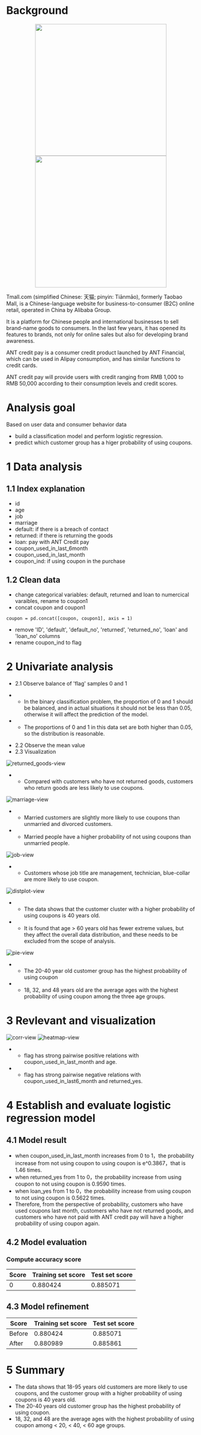 # Background 
<div align = center>
<img width= "350" height= "350" src = "img/tmall.png">
<img width= "350" height= "350" src = "img/ant.png">
</div>

Tmall.com (simplified Chinese: 天猫; pinyin: Tiānmāo), formerly Taobao Mall, is a Chinese-language website for business-to-consumer (B2C) online retail, operated in China by Alibaba Group. 

It is a platform for Chinese people and international businesses to sell brand-name goods to consumers. In the last few years, it has opened its features to brands, not only for online sales but also for developing brand awareness.

ANT credit pay is a consumer credit product launched by ANT Financial, which can be used in Alipay consumption, and has similar functions to credit cards. 

ANT credit pay will provide users with credit ranging from RMB 1,000 to RMB 50,000 according to their consumption levels and credit scores. 



# Analysis goal 
Based on user data and consumer behavior data 
- build a classification model and perform logistic regression.
- predict which customer group has a higer probability of using coupons. 


# 1 Data analysis 
## 1.1 Index explanation 
- id 
- age 
- job 
- marriage 
- default: if there is a breach of contact 
- returned: if there is returning the goods 
- loan: pay with ANT Credit pay 
- coupon_used_in_last_6month
- coupon_used_in_last_month
- coupon_ind: if using coupon in the purchase

## 1.2 Clean data
- change categorical variables: default, returned and loan to numercical varaibles, rename to coupon1
- concat coupon and coupon1
```
coupon = pd.concat([coupon, coupon1], axis = 1)
```
- remove 'ID', 'default', 'default_no', 'returned', 'returned_no', 'loan' and 'loan_no' columns
- rename coupon_ind to flag

# 2 Univariate analysis
* 2.1 Observe balance of 'flag' samples 0 and 1
- * In the binary classification problem, the proportion of 0 and 1 should be balanced, and in actual situations it should not be less than 0.05, otherwise it will affect the prediction of the model.
- * The proportions of 0 and 1 in this data set are both higher than 0.05, so the distribution is reasonable.

* 2.2 Observe the mean value
* 2.3 Visualization

![returned_goods-view](img/returned_goods.png)

- * Compared with customers who have not returned goods, customers who return goods are less likely to use coupons.

![marriage-view](img/marriage.png)

- * Married customers are slightly more likely to use coupons than unmarried and divorced customers.
- * Married people have a higher probability of not using coupons than unmarried people.

![job-view](img/job.png)

- * Customers whose job title are management, technician, blue-collar are more likely to use coupon.

![distplot-view](img/distplot.png)

- * The data shows that the customer cluster with a higher probability of using coupons is 40 years old.
- * It is found that age > 60 years old has fewer extreme values, but they affect the overall data distribution, and these needs to be excluded from the scope of analysis. 

![pie-view](img/pie.png)

- * The 20-40 year old customer group has the highest probability of using coupon
- * 18, 32, and 48 years old are the average ages with the highest probability of using coupon among the three age groups.

# 3 Revlevant and visualization 

![corr-view](img/corr.png)
![heatmap-view](img/heatmap.png)

- * flag has strong pairwise positive relations with coupon_used_in_last_month and age. 
- * flag has strong pairwise negative relations with coupon_used_in_last6_month and returned_yes.


# 4 Establish and evaluate logistic regression model 
## 4.1 Model result
- when coupon_used_in_last_month increases from 0 to 1，the probability increase from not using coupon to using coupon is e^0.3867，that is 1.46 times. 
- when returned_yes from 1 to 0，the probability increase from using coupon to not using coupon is 0.9590 times.
- when loan_yes from 1 to 0，the probability increase from using coupon to not using coupon is 0.5622 times.
- Therefore, from the perspective of probability, customers who have used coupons last month, customers who have not returned goods, and customers who have not paid with ANT credit pay will have a higher probability of using coupon again.

## 4.2 Model evaluation
### Compute accuracy score

| Score |Training set score| Test set score |
|---|---|---|
| 0 |  0.880424  | 0.885071 |

## 4.3 Model refinement

| Score |Training set score| Test set score |
|---|---|---|
|  Before |  0.880424	  | 0.885071  |
|  After |  0.880989	  | 0.885861  |


# 5 Summary 

- The data shows that 18-95 years old customers are more likely to use coupons, and the customer group with a higher probability of using coupons is 40 years old.
- The 20-40 years old customer group has the highest probability of using coupon.
- 18, 32, and 48 are the average ages with the highest probability of using coupon among < 20, < 40, < 60 age groups.
